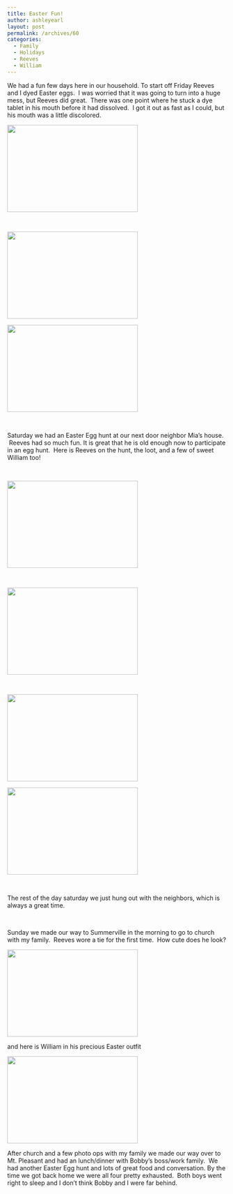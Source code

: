 ```yaml
---
title: Easter Fun!
author: ashleyearl
layout: post
permalink: /archives/60
categories:
  - Family
  - Holidays
  - Reeves
  - William
---
```

We had a fun few days here in our household. To start off Friday Reeves and I dyed Easter eggs.  I was worried that it was going to turn into a huge mess, but Reeves did great.  There was one point where he stuck a dye tablet in his mouth before it had dissolved.  I got it out as fast as I could, but his mouth was a little discolored.

[<img class="size-medium wp-image-64 aligncenter" title="DSC_0870" src="http://ashley.simplyearl.com/wp-content/uploads/2011/04/DSC_0870-300x200.jpg" alt="" width="300" height="200" />][1]

&nbsp;

[<img class="size-medium wp-image-63 aligncenter" title="DSC_0873" src="http://ashley.simplyearl.com/wp-content/uploads/2011/04/DSC_0873-300x200.jpg" alt="" width="300" height="200" />][2]

[<img class="size-medium wp-image-62 aligncenter" title="DSC_0875" src="http://ashley.simplyearl.com/wp-content/uploads/2011/04/DSC_0875-300x200.jpg" alt="" width="300" height="200" />][3]

&nbsp;

Saturday we had an Easter Egg hunt at our next door neighbor Mia&#8217;s house.  Reeves had so much fun. It is great that he is old enough now to participate in an egg hunt.  Here is Reeves on the hunt, the loot, and a few of sweet William too!

&nbsp;

[<img class="size-medium wp-image-67 aligncenter" title="DSC_0944" src="http://ashley.simplyearl.com/wp-content/uploads/2011/04/DSC_0944-300x200.jpg" alt="" width="300" height="200" />][4]

&nbsp;

[<img class="size-medium wp-image-66 aligncenter" title="DSC_0951" src="http://ashley.simplyearl.com/wp-content/uploads/2011/04/DSC_0951-300x200.jpg" alt="" width="300" height="200" />][5]

&nbsp;

[<img class="size-medium wp-image-71 aligncenter" title="DSC_0910" src="http://ashley.simplyearl.com/wp-content/uploads/2011/04/DSC_0910-300x200.jpg" alt="" width="300" height="200" />][6]

[<img class="size-medium wp-image-69 aligncenter" title="DSC_0914" src="http://ashley.simplyearl.com/wp-content/uploads/2011/04/DSC_0914-300x200.jpg" alt="" width="300" height="200" />][7]

&nbsp;

The rest of the day saturday we just hung out with the neighbors, which is always a great time.

&nbsp;

Sunday we made our way to Summerville in the morning to go to church with my family.  Reeves wore a tie for the first time.  How cute does he look?

[<img class="size-medium wp-image-72 aligncenter" title="DSC_0983" src="http://ashley.simplyearl.com/wp-content/uploads/2011/04/DSC_0983-300x200.jpg" alt="" width="300" height="200" />][8]

and here is William in his precious Easter outfit

[<img class="size-medium wp-image-73 aligncenter" title="DSC_1036" src="http://ashley.simplyearl.com/wp-content/uploads/2011/04/DSC_1036-300x200.jpg" alt="" width="300" height="200" />][9]

After church and a few photo ops with my family we made our way over to Mt. Pleasant and had an lunch/dinner with Bobby&#8217;s boss/work family.  We had another Easter Egg hunt and lots of great food and conversation. By the time we got back home we were all four pretty exhausted.  Both boys went right to sleep and I don&#8217;t think Bobby and I were far behind.

 [1]: http://ashley.simplyearl.com/wp-content/uploads/2011/04/DSC_0870.jpg
 [2]: http://ashley.simplyearl.com/wp-content/uploads/2011/04/DSC_0873.jpg
 [3]: http://ashley.simplyearl.com/wp-content/uploads/2011/04/DSC_0875.jpg
 [4]: http://ashley.simplyearl.com/wp-content/uploads/2011/04/DSC_0944.jpg
 [5]: http://ashley.simplyearl.com/wp-content/uploads/2011/04/DSC_0951.jpg
 [6]: http://ashley.simplyearl.com/wp-content/uploads/2011/04/DSC_0910.jpg
 [7]: http://ashley.simplyearl.com/wp-content/uploads/2011/04/DSC_0914.jpg
 [8]: http://ashley.simplyearl.com/wp-content/uploads/2011/04/DSC_0983.jpg
 [9]: http://ashley.simplyearl.com/wp-content/uploads/2011/04/DSC_1036.jpg
